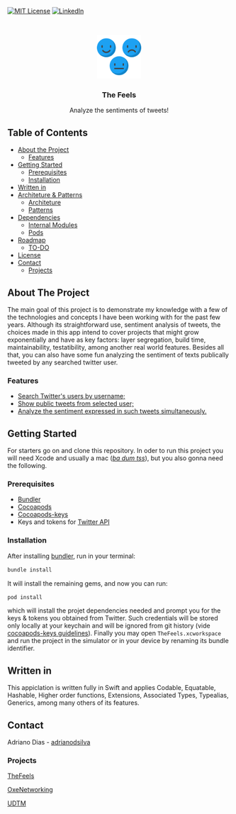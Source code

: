 [![MIT License][license-shield]][license-url]
[![LinkedIn][linkedin-shield]][linkedin-url]

<!-- PROJECT LOGO -->
<br />
<p align="center">
  <a href="https://github.com/adrianodiasx93/TheFeels">
    <img src="TheFeels/Resources/Assets.xcassets/feedback.imageset/feedback.svg" alt="Logo" width="100" height="100">
  </a>

  <h3 align="center">The Feels</h3>

  <p align="center">
    Analyze the sentiments of tweets!
    <br />
  </p>
</p>

<!-- TABLE OF CONTENTS -->
## Table of Contents

* [About the Project](#about-the-project)
  * [Features](#features)
* [Getting Started](#getting-started)
  * [Prerequisites](#prerequisites)
  * [Installation](#installation)
* [Written in](#written-in)
* [Architeture & Patterns](#architeture-and-patterns)
  * [Architeture](#architeture)
  * [Patterns](#patterns)
* [Dependencies](#architeture-and-patterns)
  * [Internal Modules](#modules)
  * [Pods](#pods)  
* [Roadmap](#roadmap)
  * [TO-DO](#todo)  
* [License](#license)
* [Contact](#contact)
  * [Projects](#projects) 
  
<!-- ABOUT THE PROJECT -->
## About The Project

The main goal of this project is to demonstrate my knowledge with a few of the technologies and concepts I have been working with for the past few years. Although its straightforward use, sentiment analysis of tweets, the choices made in this app intend to cover projects that might grow exponentially and have as key factors: layer segregation, build time, maintainability, testatibility, among another real world features. Besides all that, you can also have some fun analyzing the sentiment of texts publically tweeted by any searched twitter user.

<!-- Features -->
### Features

* [Search Twitter's users by username;](https://github.com/adrianodiasx93/TheFeels/issues/18)
* [Show public tweets from selected user;](https://github.com/adrianodiasx93/TheFeels/issues/22)
* [Analyze the sentiment expressed in such tweets simultaneously.](https://github.com/adrianodiasx93/TheFeels/issues/37)

<!-- GETTING STARTED -->
## Getting Started

For starters go on and clone this repository. In oder to run this project you will need Xcode and usually a mac ([*ba dum tss*](https://encrypted-tbn0.gstatic.com/images?q=tbn%3AANd9GcQmirkQT8_SU48PedBZl6Eydn5IZxBxwpDQUA&usqp=CAU)), but you also gonna need the following.

### Prerequisites

* [Bundler](https://bundler.io/)
* [Cocoapods](https://cocoapods.org/)
* [Cocoapods-keys](https://github.com/orta/cocoapods-keys)
* Keys and tokens for [Twitter API](https://developer.twitter.com/)

### Installation

After installing [bundler](https://bundler.io/), run in your terminal:

```sh
bundle install
```
It will install the remaining gems, and now you can run:

```sh
pod install
```

which will install the projet dependencies needed and prompt you for the keys & tokens you obtained from Twitter. Such credentials will be stored only locally at your keychain and will be ignored from git history (vide [cocoapods-keys guidelines](https://github.com/orta/cocoapods-keys)). Finally you may open `TheFeels.xcworkspace` and run the project in the simulator or in your device by renaming its bundle identifier.

<!-- WRITTEN IN -->
## Written in

This appiclation is written fully in Swift and applies Codable, Equatable, Hashable, Higher order functions, Extensions, Associated Types, Typealias, Generics, among many others of its features.

<!-- CONTACT -->
## Contact

Adriano Dias - [adrianodsilva](https://www.linkedin.com/in/adrianodsilva/)

<!-- PROJECTS -->
### Projects

[TheFeels](https://github.com/adrianodiasx93/TheFeels)

[OxeNetworking](https://github.com/adrianodiasx93/OxeNetworking-iOS)

[UDTM](https://github.com/adrianodiasx93/udtm)

<!-- MARKDOWN LINKS & IMAGES -->
<!-- https://www.markdownguide.org/basic-syntax/#reference-style-links -->
[contributors-shield]: https://img.shields.io/github/contributors/othneildrew/Best-README-Template.svg?style=flat-square
[contributors-url]: https://github.com/adrianodiasx93/TheFeels/graphs/contributors
[forks-shield]: https://img.shields.io/github/forks/othneildrew/Best-README-Template.svg?style=flat-square
[forks-url]: https://github.com/adrianodiasx93/TheFeels/network/members
[stars-shield]: https://img.shields.io/github/stars/othneildrew/Best-README-Template.svg?style=flat-square
[stars-url]: https://github.com/adrianodiasx93/TheFeels/stargazers
[issues-shield]: https://img.shields.io/github/issues/othneildrew/Best-README-Template.svg?style=flat-square
[issues-url]: https://github.com/adrianodiasx93/TheFeels/issues
[license-shield]: https://img.shields.io/github/license/othneildrew/Best-README-Template.svg?style=flat-square
[license-url]: https://github.com/adrianodiasx93/TheFeels/blob/main/LICENSE
[linkedin-shield]: https://img.shields.io/badge/-LinkedIn-black.svg?style=flat-square&logo=linkedin&colorB=555
[linkedin-url]: https://www.linkedin.com/in/adrianodsilva/
[product-screenshot]: images/screenshot.png
